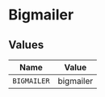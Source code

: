# Bigmailer


## Values

| Name        | Value       |
| ----------- | ----------- |
| `BIGMAILER` | bigmailer   |